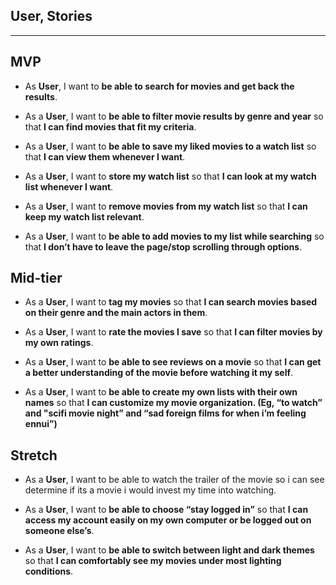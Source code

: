## **User**, Stories

---

## MVP

- As **User**, I want to **be able to search for movies and get back the results**.

- As a **User**, I want to **be able to filter movie results by genre and year** so that **I can find movies that fit my criteria**.

- As a **User**, I want to **be able to save my liked movies to a watch list** so that **I can view them whenever I want**.

- As a **User**, I want to **store my watch list** so that **I can look at my watch list whenever I want**.

- As a **User**, I want to **remove movies from my watch list** so that **I can keep my watch list relevant**.

- As a **User**, I want to **be able to add movies to my list while searching** so that **I don’t have to leave the page/stop scrolling through options**.

## Mid-tier

- As a **User**, I want to **tag my movies** so that **I can search movies based on their genre and the main actors in them**.

- As a **User**, I want to **rate the movies I save** so that **I can filter movies by my own ratings**.

- As a **User**, I want to **be able to see reviews on a movie** so that **I can get a better understanding of the movie before watching it my self**.

- As a **User**, I want to **be able to create my own lists with their own names** so that **I can customize my movie organization. (Eg, “to watch” and "scifi movie night” and “sad foreign films for when i’m feeling ennui”)**

## Stretch

- As a **User**, I want to be able to watch the trailer of the movie so i can see determine if its a movie i would invest my time into watching.

- As a **User**, I want to **be able to choose “stay logged in”** so that **I can access my account easily on my own computer or be logged out on someone else’s**.

- As a **User**, I want to **be able to switch between light and dark themes** so that **I can comfortably see my movies under most lighting conditions**.
